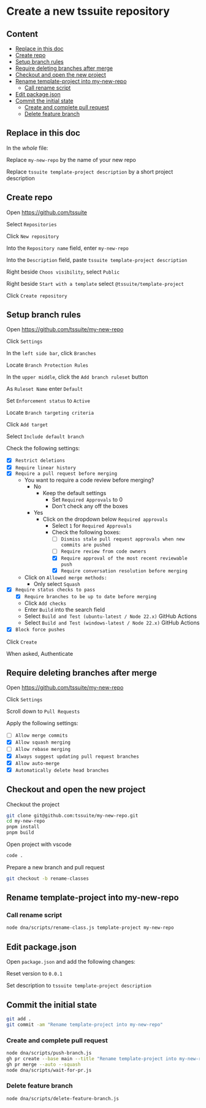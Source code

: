<!--
@license
Copyright (c) 2025 tssuite

Use of this source code is governed by terms that can be
found in the LICENSE file in the root of this package.
-->

# Create a new tssuite repository

## Content <!-- omit in toc -->

- [Replace in this doc](#replace-in-this-doc)
- [Create repo](#create-repo)
- [Setup branch rules](#setup-branch-rules)
- [Require deleting branches after merge](#require-deleting-branches-after-merge)
- [Checkout and open the new project](#checkout-and-open-the-new-project)
- [Rename template-project into my-new-repo](#rename-template-project-into-my-new-repo)
  - [Call rename script](#call-rename-script)
- [Edit package.json](#edit-packagejson)
- [Commit the initial state](#commit-the-initial-state)
  - [Create and complete pull request](#create-and-complete-pull-request)
  - [Delete feature branch](#delete-feature-branch)

## Replace in this doc

In the _whole_ file:

Replace `my-new-repo` by the name of your new repo

Replace `tssuite template-project description` by a short project description

## Create repo

Open <https://github.com/tssuite>

Select `Repositories`

Click `New repository`

Into the `Repository name` field, enter `my-new-repo`

Into the `Description` field, paste `tssuite template-project description`

Right beside `Choos visibility`, select `Public`

Right beside `Start with a template` select `@tssuite/template-project`

Click `Create repository`

## Setup branch rules

Open <https://github.com/tssuite/my-new-repo>

Click `Settings`

In the `left side bar`, click `Branches`

Locate `Branch Protection Rules`

In the `upper middle`, click the `Add branch ruleset` button

As `Ruleset Name` enter `Default`

Set `Enforcement status` to `Active`

Locate `Branch targeting criteria`

Click `Add target`

Select `Include default branch`

Check the following settings:

- [x] `Restrict deletions`
- [x] `Require linear history`
- [x] `Require a pull request before merging`
  - You want to require a code review before merging?
    - No
      - Keep the default settings
        - Set `Required Approvals` to 0
        - Don't check any off the boxes
    - Yes
      - Click on the dropdown below `Required approvals`
        - Select `1` for `Required Approvals`
        - Check the following boxes:
          - [ ] `Dismiss stale pull request approvals when new commits are pushed`
          - [ ] `Require review from code owners`
          - [x] `Require approval of the most recent reviewable push`
          - [x] `Require conversation resolution before merging`
  - Click on `Allowed merge methods:`
    - Only select `Squash`
- [x] `Require status checks to pass`
  - [x] `Require branches to be up to date before merging`
  - Click `Add checks`
  - Enter `Build` into the search field
  - Select `Build and Test (ubuntu-latest / Node 22.x)` GitHub Actions
  - Select `Build and Test (windows-latest / Node 22.x)` GitHub Actions
- [x] `Block force pushes`

Click `Create`

When asked, Authenticate

## Require deleting branches after merge

Open <https://github.com/tssuite/my-new-repo>

Click `Settings`

Scroll down to `Pull Requests`

Apply the following settings:

- [ ] `Allow merge commits`
- [x] `Allow squash merging`
- [ ] `Allow rebase merging`
- [x] `Always suggest updating pull request branches`
- [x] `Allow auto-merge`
- [x] `Automatically delete head branches`

## Checkout and open the new project

Checkout the project

```bash
git clone git@github.com:tssuite/my-new-repo.git
cd my-new-repo
pnpm install
pnpm build
```

Open project with vscode

```bash
code .
```

Prepare a new branch and pull request

```bash
git checkout -b rename-classes
```

## Rename template-project into my-new-repo

### Call rename script

```bash
node dna/scripts/rename-class.js template-project my-new-repo
```

## Edit package.json

Open `package.json` and add the following changes:

Reset version to `0.0.1`

Set description to `tssuite template-project description`

## Commit the initial state

```bash
git add .
git commit -am "Rename template-project into my-new-repo"
```

### Create and complete pull request

```bash
node dna/scripts/push-branch.js
gh pr create --base main --title "Rename template-project into my-new-repo" --body " "
gh pr merge --auto --squash
node dna/scripts/wait-for-pr.js
```

### Delete feature branch

```bash
node dna/scripts/delete-feature-branch.js
```
